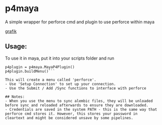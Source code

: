 # p4maya
A simple wrapper for perforce cmd and plugin to use perforce within maya

[grafik](https://user-images.githubusercontent.com/58070351/232020116-741e351f-f67d-449b-80d1-1f1102bafd76.png)

## Usage:
To use it in maya, put it into your scripts folder and run
``` 
p4plugin = p4maya.MayaP4Plugin()
p4plugin.buildMenu()```

This will create a menu called 'perforce'. 
- Use 'Setup Connection' to set up your connection.
- Use the Submit / Add /Sync functions to interface with perforce

## Notes:
- When you use the menu to sync alembic files, they will be unloaded before sync and reloaded afterwards to ensure they are downloaded.
- Credentials are saved in the system PATH - this is the same way that perforce cmd stores it. However, this stores your password in cleartext and might be considered unsave by some pipelines.
